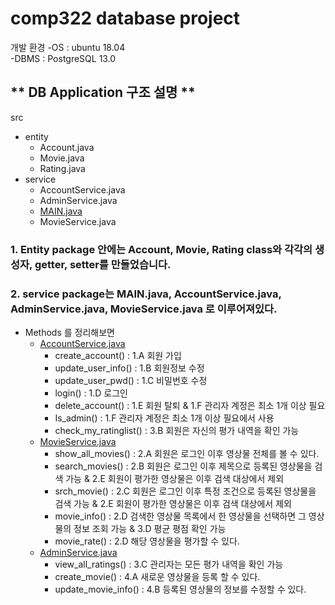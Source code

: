 # comp322 database project
개발 환경
-OS : ubuntu 18.04\
-DBMS : PostgreSQL 13.0

## ** DB Application 구조 설명 **
src
 - entity
    - Account.java
    - Movie.java
    - Rating.java
  - service
    - AccountService.java
    - AdminService.java
    - [MAIN.java](https://github.com/kdh7575070/comp322/blob/main/Phase4/src/service/MAIN.java)
    - MovieService.java

### 1. Entity package 안에는 Account, Movie, Rating class와 각각의 생성자, getter, setter를 만들었습니다.

### 2. service package는 MAIN.java, AccountService.java, AdminService.java, MovieService.java 로 이루어져있다.
- Methods 를 정리해보면
  - [AccountService.java](https://github.com/kdh7575070/comp322/blob/main/Phase4/src/service/AccountService.java)
    - create_account()      : 1.A 회원 가입
    - update_user_info()    : 1.B 회원정보 수정
    - update_user_pwd()     : 1.C 비밀번호 수정
    - login()               : 1.D 로그인
    - delete_account()      : 1.E 회원 탈퇴 & 1.F 관리자 계정은 최소 1개 이상 필요
    - Is_admin()            : 1.F 관리자 계정은 최소 1개 이상 필요에서 사용
    - check_my_ratinglist() : 3.B 회원은 자신의 평가 내역을 확인 가능 
  - [MovieService.java](https://github.com/kdh7575070/comp322/blob/main/Phase4/src/service/MovieService.java)
    - show_all_movies()     : 2.A 회원은 로그인 이후 영상물 전체를 볼 수 있다.
    - search_movies()       : 2.B 회원은 로그인 이후 제목으로 등록된 영상물을 검색 가능 & 2.E 회원이 평가한 영상물은 이후 검색 대상에서 제외
    - srch_movie()          : 2.C 회원은 로그인 이후 특정 조건으로 등록된 영상물을 검색 가능 & 2.E 회원이 평가한 영상물은 이후 검색 대상에서 제외
    - movie_info()          : 2.D 검색한 영상물 목록에서 한 영상물을 선택하면 그 영상물의 정보 조회 가능 & 3.D 평균 평점 확인 가능
    - movie_rate()          : 2.D 해당 영상물을 평가할 수 있다.
  - [AdminService.java](https://github.com/kdh7575070/comp322/blob/main/Phase4/src/service/AdminService.java)
    - view_all_ratings()    : 3.C 관리자는 모든 평가 내역을 확인 가능 
    - create_movie()        : 4.A 새로운 영상물을 등록 할 수 있다.
    - update_movie_info()   : 4.B 등록된 영상물의 정보를 수정할 수 있다.

